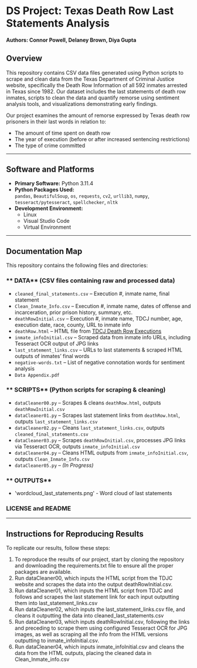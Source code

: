 
# DS Project: Texas Death Row Last Statements Analysis

#### Authors: Connor Powell, Delaney Brown, Diya Gupta

## Overview  
This repository contains CSV data files generated using Python scripts to scrape and clean data from the Texas Department of Criminal Justice website, specifically the Death Row Information of all 592 inmates arrested in Texas since 1982. Our dataset includes the last statements of death row inmates, scripts to clean the data and quantify remorse using sentiment analysis tools, and visualizations demonstrating early findings.  

Our project examines the amount of remorse expressed by Texas death row prisoners in their last words in relation to:  
- The amount of time spent on death row  
- The year of execution (before or after increased sentencing restrictions)  
- The type of crime committed  

---

##  Software and Platforms  

- **Primary Software:** Python 3.11.4  
- **Python Packages Used:**  
  `pandas`, `BeautifulSoup`, `os`, `requests`, `cv2`, `urllib3`, `numpy`, `tesseract/pytesseract`, `spellchecker`, `nltk`  
- **Development Environment:**  
  - Linux  
  - Visual Studio Code  
  - Virtual Environment  

---

## Documentation Map  

This repository contains the following files and directories:  

### ** DATA** (CSV files containing raw and processed data)    
- `cleaned_final_statements.csv` – Execution #, inmate name, final statement  
- `Clean_Inmate_Info.csv` – Execution #, inmate name, dates of offense and incarceration, prior prison history, summary, etc.  
- `deathRowInitial.csv` – Execution #, inmate name, TDCJ number, age, execution date, race, county, URL to inmate info  
- `deathRow.html` – HTML file from [TDCJ Death Row Executions](https://www.tdcj.texas.gov/death_row/dr_executed_offenders.html)  
- `inmate_infoInitial.csv` – Scraped data from inmate info URLs, including Tesseract OCR output of JPG links  
- `last_statement_links.csv` – URLs to last statements & scraped HTML outputs of inmates’ final words  
- `negative-words.txt` – List of negative connotation words for sentiment analysis
- `Data Appendix.pdf`  

### ** SCRIPTS** (Python scripts for scraping & cleaning)  
- `dataCleaner00.py` – Scrapes & cleans `deathRow.html`, outputs `deathRowInitial.csv`  
- `dataCleaner01.py` – Scrapes last statement links from `deathRow.html`, outputs `last_statement_links.csv`  
- `dataCleaner02.py` – Cleans `last_statement_links.csv`, outputs `cleaned_final_statements.csv`  
- `dataCleaner03.py` – Scrapes `deathRowInitial.csv`, processes JPG links via Tesseract OCR, outputs `inmate_infoInitial.csv`  
- `dataCleaner04.py` – Cleans HTML outputs from `inmate_infoInitial.csv`, outputs `Clean_Inmate_Info.csv`  
- `dataCleaner05.py` – *(In Progress)*  

### ** OUTPUTS**  
- 'wordcloud_last_statements.png' - Word cloud of last statements    

### **LICENSE** and **README**
---

##  Instructions for Reproducing Results  

To replicate our results, follow these steps:  

1. To reproduce the results of our project, start by cloning the repository and downloading the requirements.txt file to ensure all the proper packages are available.
2. Run dataCleaner00, which inputs the HTML script from the TDJC website and scrapes the data into the output deathRowInitial.csv.
3. Run dataCleaner01, which inputs the HTML script from TDJC and follows and scrapes the last statement link for each input outputting them into last_statement_links.csv
4. Run dataCleaner02, which inputs the last_statement_links.csv file, and cleans it outputting the data into cleaned_last_statements.csv
5. Run dataCleaner03, which inputs deathRowInitial.csv, following the links and preceding to scrape them using configured Tesseract OCR for JPG images, as well as scraping all the info from the HTML versions outputting to inmate_infoInitial.csv.
6. Run dataCleaner04, which inputs inmate_infoInitial.csv and cleans the data from the HTML outputs, placing the cleaned data in Clean_Inmate_info.csv


